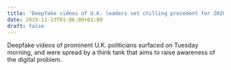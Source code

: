 ```yaml
---
title: 'Deepfake videos of U.K. leaders set chilling precedent for 2020 U.S. election'
date: 2019-11-13T01:06:00+01:00
draft: false
---
```


Deepfake videos of prominent U.K. politicians surfaced on Tuesday morning, and were spread by a think tank that aims to raise awareness of the digital problem.